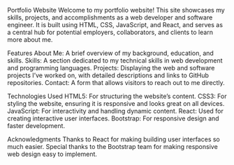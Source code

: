 Portfolio Website
Welcome to my portfolio website! This site showcases my skills, projects, and accomplishments as a web developer and software engineer. 
It is built using HTML, CSS, JavaScript, and React, and serves as a central hub for potential employers, collaborators, and clients to learn more about me.

Features
About Me: A brief overview of my background, education, and skills.
Skills: A section dedicated to my technical skills in web development and programming languages.
Projects: Displaying the web and software projects I’ve worked on, with detailed descriptions and links to GitHub repositories.
Contact: A form that allows visitors to reach out to me directly.


Technologies Used
HTML5: For structuring the website’s content.
CSS3: For styling the website, ensuring it is responsive and looks great on all devices.
JavaScript: For interactivity and handling dynamic content.
React: Used for creating interactive user interfaces.
Bootstrap: For responsive design and faster development.


Acknowledgments
Thanks to React for making building user interfaces so much easier.
Special thanks to the Bootstrap team for making responsive web design easy to implement.
